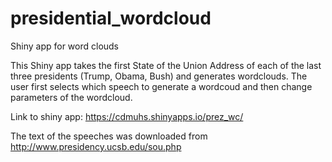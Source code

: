 # presidential_wordcloud
Shiny app for word clouds

This Shiny app takes the first State of the Union Address of each of the last three presidents (Trump, Obama, Bush) and generates wordclouds. The user first selects which speech to generate a wordcoud and then change parameters of the wordcloud.  

Link to shiny app: https://cdmuhs.shinyapps.io/prez_wc/  

The text of the speeches was downloaded from http://www.presidency.ucsb.edu/sou.php